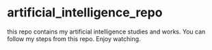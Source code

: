 # artificial_intelligence_repo
 this repo contains my artificial intelligence studies and works. You can follow my steps from this repo. Enjoy watching.
